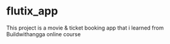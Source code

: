 # flutix_app

This project is a movie & ticket booking app that i learned from Buildwithangga online course
